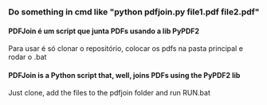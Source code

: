 ### Do something in cmd like "python pdfjoin.py file1.pdf file2.pdf"

#### PDFJoin é um script que junta PDFs usando a lib PyPDF2 
Para usar é só clonar o repositório, colocar os pdfs na pasta principal e rodar o .bat  

#### PDFJoin is a Python script that, well, joins PDFs using the PyPDF2 lib  
Just clone, add the files to the pdfjoin folder and run RUN.bat

